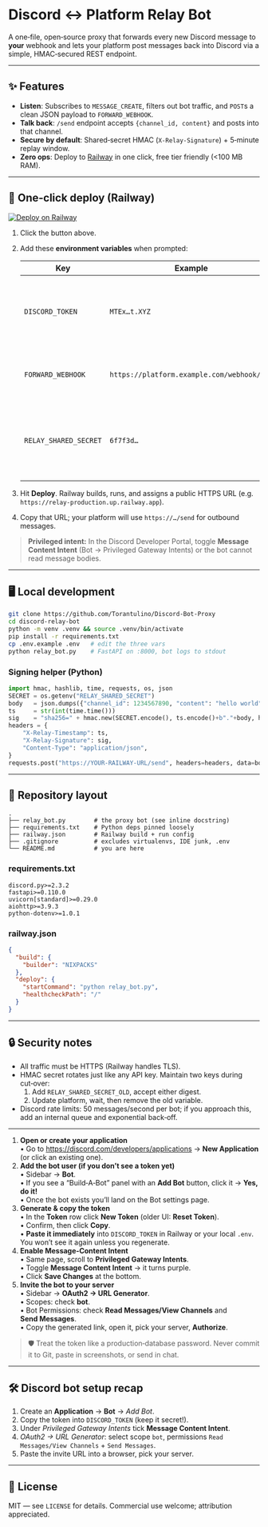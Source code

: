 # Discord ↔ Platform **Relay Bot**

A one‑file, open‑source proxy that forwards every new Discord message to **your** webhook and lets your platform post messages back into Discord via a simple, HMAC‑secured REST endpoint.

---

## ✨ Features
* **Listen**: Subscribes to `MESSAGE_CREATE`, filters out bot traffic, and `POST`s a clean JSON payload to `FORWARD_WEBHOOK`.
* **Talk back**: `/send` endpoint accepts `{channel_id, content}` and posts into that channel.
* **Secure by default**: Shared‑secret HMAC (`X‑Relay‑Signature`) + 5‑minute replay window.
* **Zero ops**: Deploy to [Railway](https://railway.app) in one click, free tier friendly (<100 MB RAM).

---

## 🚀 One‑click deploy (Railway)
[![Deploy on Railway](https://railway.com/button.svg)](https://railway.com/template/9bTw8E?referralCode=R5sBUf)

1. Click the button above.  
2. Add these **environment variables** when prompted:

   | Key | Example | Notes |
   |-----|---------|-------|
   | `DISCORD_TOKEN` | `MTEx…t.XYZ` | From *Bot → Reset Token* in the Discord Developer Portal. |
   | `FORWARD_WEBHOOK` | `https://platform.example.com/webhook/abc` | Your platform’s incoming webhook URL. |
   | `RELAY_SHARED_SECRET` | `6f7f3d…` | 32‑byte random hex; generate with `openssl rand -hex 32`. |

3. Hit **Deploy**. Railway builds, runs, and assigns a public HTTPS URL (e.g. `https://relay-production.up.railway.app`).  
4. Copy that URL; your platform will use `https://…/send` for outbound messages.

> **Privileged intent:** In the Discord Developer Portal, toggle **Message Content Intent** (Bot → Privileged Gateway Intents) or the bot cannot read message bodies.

---

## 🖥️ Local development
~~~bash
git clone https://github.com/Torantulino/Discord-Bot-Proxy
cd discord-relay-bot
python -m venv .venv && source .venv/bin/activate
pip install -r requirements.txt
cp .env.example .env   # edit the three vars
python relay_bot.py    # FastAPI on :8000, bot logs to stdout
~~~

### Signing helper (Python)
~~~python
import hmac, hashlib, time, requests, os, json
SECRET = os.getenv("RELAY_SHARED_SECRET")
body   = json.dumps({"channel_id": 1234567890, "content": "hello world"}).encode()
ts     = str(int(time.time()))
sig    = "sha256=" + hmac.new(SECRET.encode(), ts.encode()+b"."+body, hashlib.sha256).hexdigest()
headers = {
    "X-Relay-Timestamp": ts,
    "X-Relay-Signature": sig,
    "Content-Type": "application/json",
}
requests.post("https://YOUR-RAILWAY-URL/send", headers=headers, data=body)
~~~

---

## 📂 Repository layout
```
.
├── relay_bot.py        # the proxy bot (see inline docstring)
├── requirements.txt    # Python deps pinned loosely
├── railway.json        # Railway build + run config
├── .gitignore          # excludes virtualenvs, IDE junk, .env
└── README.md           # you are here
```

### requirements.txt
~~~text
discord.py>=2.3.2
fastapi>=0.110.0
uvicorn[standard]>=0.29.0
aiohttp>=3.9.3
python-dotenv>=1.0.1
~~~

### railway.json
~~~json
{
  "build": {
    "builder": "NIXPACKS"
  },
  "deploy": {
    "startCommand": "python relay_bot.py",
    "healthcheckPath": "/"
  }
}
~~~

---

## 🔒 Security notes
* All traffic must be HTTPS (Railway handles TLS).
* HMAC secret rotates just like any API key. Maintain two keys during cut‑over:
  1. Add `RELAY_SHARED_SECRET_OLD`, accept either digest.
  2. Update platform, wait, then remove the old variable.
* Discord rate limits: 50 messages/second per bot; if you approach this, add an internal queue and exponential back‑off.

---

1. **Open or create your application**  
   • Go to <https://discord.com/developers/applications> → **New Application** (or click an existing one).  
2. **Add the bot user (if you don’t see a token yet)**  
   • Sidebar → **Bot**.  
   • If you see a “Build‑A‑Bot” panel with an **Add Bot** button, click it → **Yes, do it!**  
   • Once the bot exists you’ll land on the Bot settings page.  
3. **Generate & copy the token**  
   • In the **Token** row click **New Token** (older UI: **Reset Token**).  
   • Confirm, then click **Copy**.  
   • **Paste it immediately** into `DISCORD_TOKEN` in Railway or your local `.env`. You won’t see it again unless you regenerate.  
4. **Enable Message‑Content Intent**  
   • Same page, scroll to **Privileged Gateway Intents**.  
   • Toggle **Message Content Intent** → it turns purple.  
   • Click **Save Changes** at the bottom.  
5. **Invite the bot to your server**  
   • Sidebar → **OAuth2 → URL Generator**.  
   • Scopes: check **bot**.  
   • Bot Permissions: check **Read Messages/View Channels** and **Send Messages**.  
   • Copy the generated link, open it, pick your server, **Authorize**.  

> 🛡️ Treat the token like a production‑database password. Never commit it to Git, paste in screenshots, or send in chat.

---

## 🛠️ Discord bot setup recap
1. Create an **Application** → **Bot** → *Add Bot*.
2. Copy the token into `DISCORD_TOKEN` (keep it secret!).
3. Under *Privileged Gateway Intents* tick **Message Content Intent**.
4. *OAuth2 → URL Generator*: select scope `bot`, permissions `Read Messages/View Channels` + `Send Messages`.
5. Paste the invite URL into a browser, pick your server.

---

## 📜 License
MIT — see `LICENSE` for details. Commercial use welcome; attribution appreciated.
